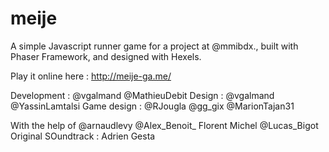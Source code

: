 # meije
A simple Javascript runner game for a project at @mmibdx., built with Phaser Framework, and designed with Hexels.

Play it online here : http://meije-ga.me/

Development : @vgalmand @MathieuDebit
Design : @vgalmand @YassinLamtalsi
Game design : @RJougla @gg_gix @MarionTajan31

With the help of @arnaudlevy @Alex_Benoit_ Florent Michel @Lucas_Bigot 
Original SOundtrack : Adrien Gesta
